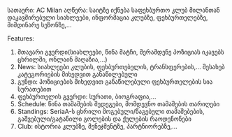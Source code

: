 სათაური: AC Milan
აღწერა: საიტზე იქნება საფეხბურთო კლუბ მილანთან დაკავშირებული სიახლეები, ინფორმაცია კლუბზე, ფეხბურთელებზე, მიმდინარე სეზონზე,...

Features:
1. მთავარი გვერდი(სიახლეები, წინა მატჩი, მერამდენე პოზიციას იკავებს ცხრილში, ონლაინ მაღაზია,...)
2. News: სიახლეები კლუბის, ფეხბურთებელის, ტრანსფერების,... შესახებ კატეგორიების მიხედვით განაწილებული
3. გუნდი: პოზიციების მიხედვით განაწილებული ფეხბურთელების სია სურათებით
4. ფეხბურთელის გვერდი: სურათი, ბიოგრაფია,...
5. Schedule: წინა თამაშების შედეგები, მომდევნო თამაშების თარიღები
6. Standings: SeriaA-ს ცხრილი მოგებული/წაგებული თამაშებების, გაშვებული/გატანილი გოლების და ქულების რაოდენონები
7. Club: ისტორია კლუბზე, მენეჯმენტზე, პარტნიორებზე,...

